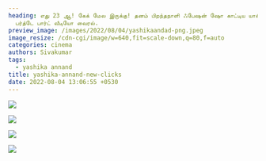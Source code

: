 ```yaml
---
heading: எது 23 ஆ! கேக் மேல இருக்கு! தனம் பிறந்தநாளி ஃபேஷன் ஷோ காட்டிய யாசிக்க.
  பர்த்டே பார்ட் வீடியோ வைரல்.
preview_image: /images/2022/08/04/yashikaandad-png.jpeg
image_resize: /cdn-cgi/image/w=640,fit=scale-down,q=80,f=auto
categories: cinema
authors: Sivakumar
tags:
  - yashika annand
title: yashika-annand-new-clicks
date: 2022-08-04 13:06:55 +0530
---
```

![](/images/2022/08/04/yashikaaannand.jpeg)

![](/images/2022/08/04/yashikaaannand22.jpeg)

![](/images/2022/08/04/283846555_551694496414853_6301170998547162636_n.jpeg)

![](/images/2022/08/04/yashikaaannand44.jpeg)